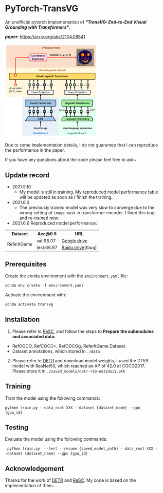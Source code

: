 # **PyTorch-TransVG**

An unofficial pytorch implementation of ***"TransVG: End-to-End Visual Grounding with Transformers"***.

***paper***: https://arxiv.org/abs/2104.08541 

<img src="https://github.com/nku-shengzheliu/Pytorch-TransVG/blob/main/pipeline.PNG" width = 60% height = 60% align=center/>

Due to some implementation details, I do not guarantee that I can reproduce the performance in the paper. 

If you have any questions about the code please feel free to ask~

## Update record

* 2021.5.10
  * My model is still in training. My reproduced model performance table will be updated as soon as I finish the training.
* 2021.6.3
  * The previously trained model was very slow to converge due to the wrong setting of `image mask` in transformer encoder. I fixed this bug and re-trained now.
* 2021.6.6 Reproduced model performance:

<table>
    <tr>
        <th>Dataset</th><th>Acc@0.5</th><th>URL</th>
    </tr>
    <tr>
        <td rowspan="3">ReferItGame</td><td>val:68.07</td><td><a href="https://drive.google.com/file/d/1si1h5RPRh4WMgAvhFOtz2APKz9eJtMpY/view?usp=sharing">Google drive</a></td>
    </tr>
    <tr>
        <td>test:66.97</td><td><a href="https://pan.baidu.com/s/1QNAA6xAPlEaULrg7OqiwQQ">Baidu drive</a>[tbuq]</td>
    </tr>
</table>

## Prerequisites

Create the conda environment with the ```environment.yaml``` file:

```python
conda env create -f environment.yaml
```

Activate the environment with:

```python
conda activate transvg
```

## Installation

1. Please refer to [ReSC](https://github.com/zyang-ur/ReSC), and follow the steps to **Prepare the submodules and associated data**:

* RefCOCO, RefCOCO+, RefCOCOg, ReferItGame Dataset.
* Dataset annotations, which stored in `./data`

2. Please refer to [DETR](https://github.com/facebookresearch/detr) and download model weights, I used the DTER model with ResNet50, which reached an AP of 42.0 at COCO2017. Please store it in `./saved_models/detr-r50-e632da11.pth`

## Training


Train the model using the following commands:

```
python train.py --data_root XXX --dataset {dataset_name} --gpu {gpu_id}
```

## Testing

Evaluate the model using the following commands:

```
 python train.py  --test --resume {saved_model_path} --data_root XXX --dataset {dataset_name} --gpu {gpu_id}
```

## Acknowledgement

Thanks for the work of [DETR](https://github.com/facebookresearch/detr) and [ReSC](https://github.com/zyang-ur/ReSC). My code is based on the implementation of them.


